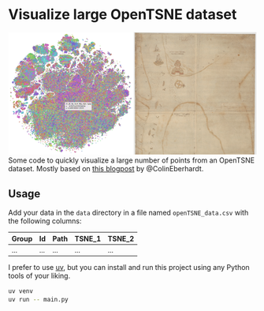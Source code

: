 # Visualize large OpenTSNE dataset
![](example.png)
Some code to quickly visualize a large number of points from an OpenTSNE dataset. Mostly based on [this blogpost](https://blog.scottlogic.com/2020/05/01/rendering-one-million-points-with-d3.html) by @ColinEberhardt.

## Usage
Add your data in the `data` directory in a file named `openTSNE_data.csv` with the following columns: 

| Group | Id  | Path | TSNE_1 | TSNE_2 |
|-------|-----|------|--------|--------|
| ...   | ... | ...  | ...    | ...    |

I prefer to use [uv](https://github.com/astral-sh/uv), but you can install and run this project using any Python tools of your liking.
```bash
uv venv
uv run -- main.py
```
